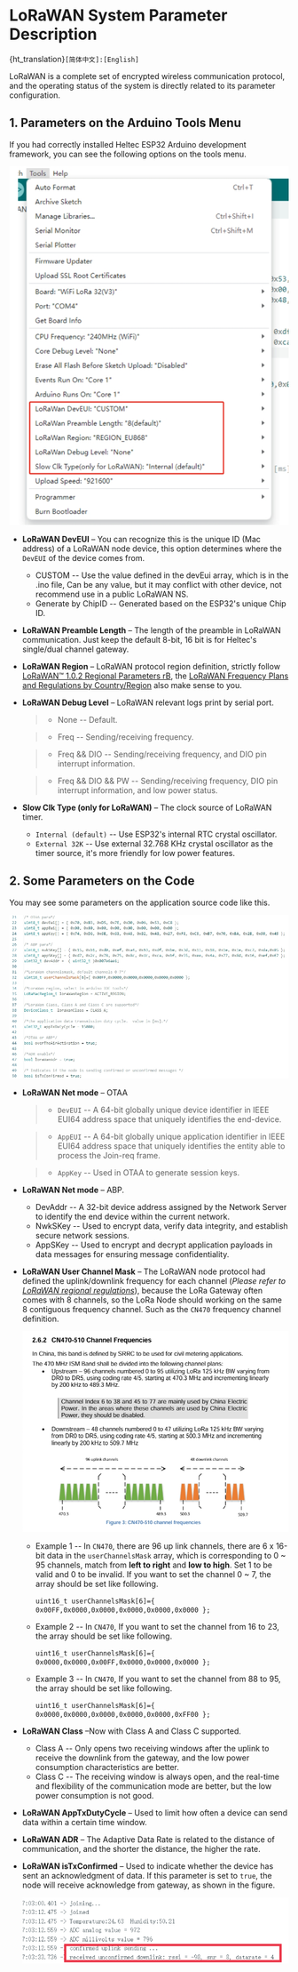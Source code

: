 #  LoRaWAN System Parameter Description
{ht_translation}`[简体中文]:[English]`

LoRaWAN is a complete set of encrypted wireless communication protocol, and the operating status of the system is directly related to its parameter configuration.

## 1. Parameters on the Arduino Tools Menu
If you had correctly installed Heltec ESP32 Arduino development framework, you can see the following options on the tools menu.

![](img/lorawan_parameters/01.png)

- **LoRaWAN DevEUI** – You can recognize this is the unique ID (Mac address) of a LoRaWAN node device, this option determines where the `DevEUI` of the device comes from.
  - CUSTOM -- Use the value defined in the devEui array, which is in the .ino file, Can be any value, but it may conflict with other device, not recommend use in a public LoRaWAN NS.
  - Generate by ChipID -- Generated based on the ESP32's unique Chip ID.
  
- **LoRaWAN Preamble Length** – The length of the preamble in LoRaWAN communication. Just keep the default 8-bit, 16 bit is for Heltec's single/dual channel gateway.

- **LoRaWAN Region** – LoRaWAN protocol region definition, strictly follow [LoRaWAN™ 1.0.2 Regional Parameters rB](https://resource.heltec.cn/download/LoRaWANRegionalParametersv1.0.2_final_1944_1.pdf), the [LoRaWAN Frequency Plans and Regulations by Country/Region](https://docs.heltec.org/general/lorawan_frequency_plans_by_country.html) also make sense to you.

- **LoRaWAN Debug Level** – LoRaWAN relevant logs print by serial port.
  
  > - None -- Default.
  
  > - Freq -- Sending/receiving frequency.
  
  > - Freq && DIO -- Sending/receiving frequency, and DIO pin interrupt information.
  
  > - Freq && DIO && PW -- Sending/receiving frequency, DIO pin interrupt information, and low power status.
  
- **Slow Clk Type (only for LoRaWAN)** – The clock source of LoRaWAN timer.
  - `Internal (default)` -- Use ESP32's internal RTC crystal oscillator.
  - `External 32K` -- Use external 32.768 KHz crystal oscillator as the timer source, it's more friendly for low power features.

## 2. Some Parameters on the Code

You may see some parameters on the application source code like this.

![](img/lorawan_parameters/02.png)

- **LoRaWAN Net mode** – OTAA
  
  > - `DevEUI` -- A 64-bit globally unique device identifier in IEEE EUI64 address space that uniquely identifies the end-device.
  
  > - `AppEUI` -- A 64-bit globally unique application identifier in IEEE EUI64 address space that uniquely identifies the entity able to process the Join-req frame.
  
  > - `AppKey` -- Used in OTAA  to generate session keys.
  
- **LoRaWAN Net mode** – ABP.
  
  - DevAddr -- A 32-bit device address assigned by the Network Server to identify the end device within the current network.
  - NwkSKey -- Used to encrypt data, verify data integrity, and establish secure network  sessions.
  - AppSKey -- Used to encrypt and decrypt application payloads in data messages for ensuring message confidentiality.
  
- **LoRaWAN User Channel Mask** – The LoRaWAN node protocol had defined the uplink/downlink frequency for each channel (*Please refer to [LoRaWAN regional regulations](https://resource.heltec.cn/download/LoRaWANRegionalParametersv1.0.2_final_1944_1.pdf)*), because the LoRa Gateway often comes with 8 channels, so the LoRa Node should working on the same 8 contiguous frequency channel. Such as the `CN470` frequency channel definition.
  
  ![](img/lorawan_parameters/03.png)
  
  - Example 1 -- In `CN470`, there are 96 up link channels, there are 6 x 16-bit data in the `userChannelsMask` array, which is corresponding to 0 ~ 95 channels, match from **left to right** and **low to high**. Set 1 to be valid and 0 to be invalid. If you want to set the channel 0 ~ 7, the array should be set like following.
  
    ```
    uint16_t userChannelsMask[6]={ 0x00FF,0x0000,0x0000,0x0000,0x0000,0x0000 };
    ```
  
  - Example 2 -- In `CN470`, If you want to set the channel from 16 to 23, the array should be set like following.
  
    ```
    uint16_t userChannelsMask[6]={ 0x0000,0x0000,0x00FF,0x0000,0x0000,0x0000 };
    ```
  
  - Example 3 -- In `CN470`, If you want to set the channel from 88 to 95, the array should be set like following.
  
    ```
    uint16_t userChannelsMask[6]={ 0x0000,0x0000,0x0000,0x0000,0x0000,0xFF00 };
    ```
  
    
  
- **LoRaWAN Class** –Now with Class A and Class C supported. 
  
  - Class A -- Only opens two receiving windows after the uplink to receive the downlink from the gateway, and the low power consumption characteristics are better.
  -  Class C -- The receiving window is always open, and the real-time and flexibility of the communication mode are better, but the low power consumption is not good.
  
- **LoRaWAN AppTxDutyCycle** – Used to limit how often a device can send data within a certain time window.

- **LoRaWAN ADR** – The Adaptive Data Rate is related to the distance of communication, and the shorter the distance, the higher the rate.

- **LoRaWAN isTxConfirmed** – Used to indicate whether the device has sent an acknowledgment of data. If this parameter is set to `true`, the node will receive acknowledge from gateway, as shown in the figure. 

  ![](img/lorawan_parameters/05.png)
  
  
  
   







